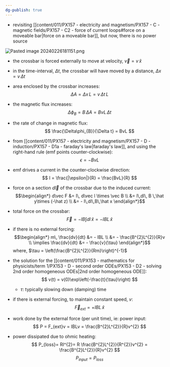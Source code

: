 ```yaml
---
dg-publish: true
---
```

- revisiting [[content/011/PX157 - electricity and magnetism/PX157 - C - magnetic fields/PX157 - C2 - force of current loops#force on a moveable bar\|force on a moveable bar]], but now, there is no power source

![Pasted image 20240226181151.png](/img/user/pics/Pasted%20image%2020240226181151.png)
- the crossbar is forced externally to move at velocity, $\vec v = v\,\hat x$
- in the time-interval, $\Delta t$, the crossbar will have moved by a distance, $\Delta x = v\,\Delta t$
- area enclosed by the crossbar increases:
$$
\Delta A = \Delta x\,L= v\,\Delta t\,L
$$
- the magnetic flux increases:
$$
\Delta\phi_{B}= B\,\Delta A = BvL\,\Delta t
$$
- the rate of change in magnetic flux:
$$
\frac{\Delta\phi_{B}}{\Delta t} = BvL
$$
- from [[content/011/PX157 - electricity and magnetism/PX157 - D - induction/PX157 - D1a - faraday's law\|faraday's law]], and using the right-hand rule (emf points counter-clockwise):
$$
\epsilon = -BvL
$$
- emf drives a current in the counter-clockwise direction:
$$
I = \frac{|\epsilon|}{R} = \frac{BvL}{R}
$$
- force on a section $d\vec l$ of the crossbar due to the induced current:
$$\begin{align*}
	d\vec F &= I\, d\vec l \times \vec B \\
	&= I\,dl\, B \,\hat y\times (-\hat z) \\
	&= - I\,dl\,B\,\hat x
\end{align*}$$
- total force on the crossbar:
$$
\vec F = - IB\int dl\,\hat x  = -IBL\,\hat x
$$
- if there is no external forcing:
$$\begin{align*}
	m\, \frac{dv}{dt} &= - IBL \\
	&= - \frac{B^{2}L^{2}}{R}v \\
	\implies \frac{dv}{dt} &= - \frac{v}{\tau}
\end{align*}$$
		where, $\tau = \left(\frac{B^{2}L^{2}}{Rm}\right)^{-1}$
- the solution for the [[content/011/PX153 - mathematics for physicists/term 1/PX153 - D - second order ODEs/PX153 - D2 - solving 2nd order homogeneous ODEs\|2nd order homogeneous ODE]]:
$$
v(t) = v(0)\exp\left(-\frac{t}{\tau}\right)
$$
	- $\tau:$ typically slowing down (damping) time

- if there is external forcing, to maintain constant speed, $v:$
$$
\vec F_{ext} = + IBL\,\hat x
$$
- work done by the external force (per unit time), ie: power input:
$$
P = F_{ext}v = IBLv = \frac{B^{2}L^{2}}{R}v^{2}
$$
- power dissipated due to ohmic heating:
$$
P_{loss}= RI^{2}= R \frac{B^{2}L^{2}}{R^{2}}v^{2} = \frac{B^{2}L^{2}}{R}v^{2}
$$
$$
P_{input} = P_{loss}
$$
